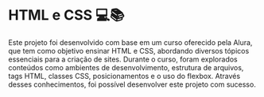 # HTML e CSS 💻📚
<p> Este projeto foi desenvolvido com base em um curso oferecido pela Alura, que tem como objetivo ensinar HTML e CSS, abordando diversos tópicos essenciais para a criação de sites. Durante o curso, foram explorados conteúdos como ambientes de desenvolvimento, estrutura de arquivos, tags HTML, classes CSS, posicionamentos e o uso do flexbox. Através desses conhecimentos, foi possível desenvolver este projeto com sucesso. <p/>
